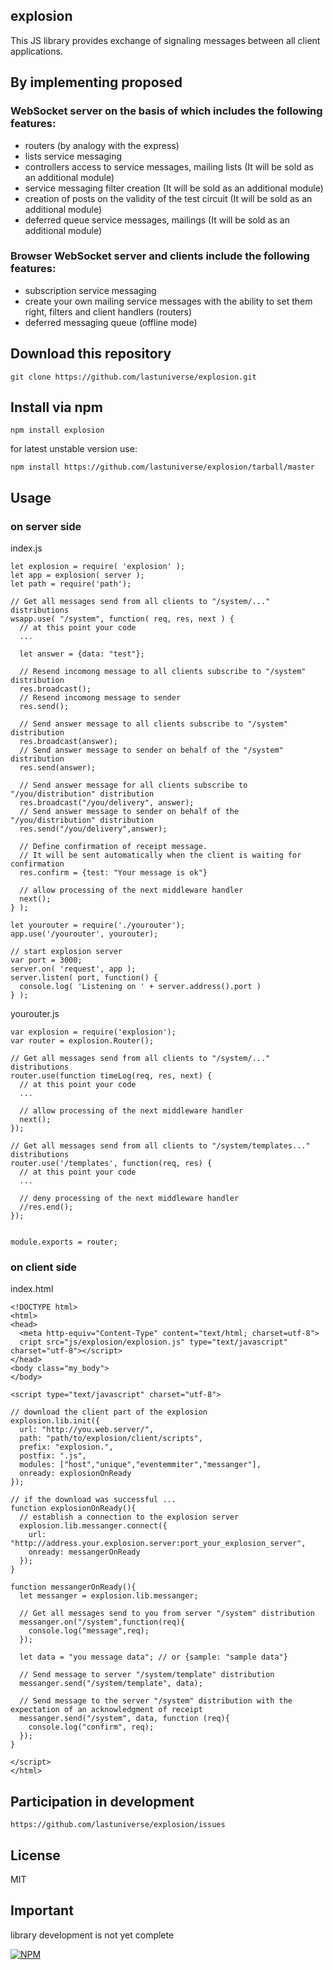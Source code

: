 ## explosion

This JS library provides exchange of signaling messages between all client applications.

## By implementing proposed

### WebSocket server on the basis of which includes the following features:

- routers (by analogy with the express)
- lists service messaging
- controllers access to service messages, mailing lists (It will be sold as an additional module)
- service messaging filter creation (It will be sold as an additional module)
- creation of posts on the validity of the test circuit (It will be sold as an additional module)
- deferred queue service messages, mailings (It will be sold as an additional module)


### Browser WebSocket server and clients include the following features:
- subscription service messaging
- create your own mailing service messages with the ability to set them right, filters and client handlers (routers)
- deferred messaging queue (offline mode)

## Download this repository
```
git clone https://github.com/lastuniverse/explosion.git
```
## Install  via npm
```
npm install explosion
```

for latest unstable version use:
```
npm install https://github.com/lastuniverse/explosion/tarball/master
```

## Usage

### on server side

index.js
```
let explosion = require( 'explosion' );
let app = explosion( server );
let path = require('path');

// Get all messages send from all clients to "/system/..." distributions
wsapp.use( "/system", function( req, res, next ) {
  // at this point your code
  ...

  let answer = {data: "test"};

  // Resend incomong message to all clients subscribe to "/system" distribution
  res.broadcast();
  // Resend incomong message to sender
  res.send();

  // Send answer message to all clients subscribe to "/system" distribution
  res.broadcast(answer);
  // Send answer message to sender on behalf of the "/system" distribution
  res.send(answer);

  // Send answer message for all clients subscribe to "/you/distribution" distribution
  res.broadcast("/you/delivery", answer);
  // Send answer message to sender on behalf of the "/you/distribution" distribution
  res.send("/you/delivery",answer);

  // Define confirmation of receipt message.
  // It will be sent automatically when the client is waiting for confirmation
  res.confirm = {test: "Your message is ok"}
  
  // allow processing of the next middleware handler
  next();
} );

let yourouter = require('./yourouter');
app.use('/yourouter', yourouter);

// start explosion server
var port = 3000;
server.on( 'request', app );
server.listen( port, function() {
  console.log( 'Listening on ' + server.address().port )
} );
```

yourouter.js
```
var explosion = require('explosion');
var router = explosion.Router();

// Get all messages send from all clients to "/system/..." distributions
router.use(function timeLog(req, res, next) {
  // at this point your code
  ...

  // allow processing of the next middleware handler
  next();
});

// Get all messages send from all clients to "/system/templates..." distributions
router.use('/templates', function(req, res) {
  // at this point your code
  ...

  // deny processing of the next middleware handler
  //res.end();
});


module.exports = router;

```

### on client side
index.html
```
<!DOCTYPE html>
<html>
<head>
  <meta http-equiv="Content-Type" content="text/html; charset=utf-8">
  cript src="js/explosion/explosion.js" type="text/javascript" charset="utf-8"></script>
</head>
<body class="my_body">
</body>

<script type="text/javascript" charset="utf-8">

// download the client part of the explosion
explosion.lib.init({
  url: "http://you.web.server/",
  path: "path/to/explosion/client/scripts",
  prefix: "explosion.",
  postfix: ".js",
  modules: ["host","unique","eventemmiter","messanger"],
  onready: explosionOnReady
});

// if the download was successful ...
function explosionOnReady(){
  // establish a connection to the explosion server
  explosion.lib.messanger.connect({
    url: "http://address.your.explosion.server:port_your_explosion_server",
    onready: messangerOnReady
  });
}

function messangerOnReady(){
  let messanger = explosion.lib.messanger;

  // Get all messages send to you from server "/system" distribution
  messanger.on("/system",function(req){
    console.log("message",req);
  });

  let data = "you message data"; // or {sample: "sample data"}
  
  // Send message to server "/system/template" distribution
  messanger.send("/system/template", data);

  // Send message to the server "/system" distribution with the expectation of an acknowledgment of receipt
  messanger.send("/system", data, function (req){
    console.log("confirm", req);
  });
}

</script>
</html>
```


## Participation in development
```
https://github.com/lastuniverse/explosion/issues
```
## License

MIT

## Important

library development is not yet complete


[![NPM](https://nodei.co/npm/explosion.png?downloads=true&downloadRank=true&stars=true)](https://nodei.co/npm/explosion/)
